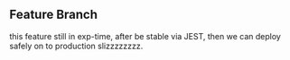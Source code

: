 ## Feature Branch

this feature still in exp-time, after be stable via JEST, then we can deploy safely on to production slizzzzzzzz.
